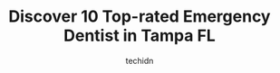 ---
layout: ampstory
image: https://i0.wp.com/www.depkes.org/wp-content/uploads/2023/06/emergency-dentist-0-in-tampa-fl-1685766540.jpeg?resize=640,853
author: techidn
featured: false
description: Discover the impressive array of Emergency Dentist options in Tampa FL, where you can find 10 of the largest Emergency Dentist establishments in the area. From renowned classics to hidden ge
title: Discover 10 Top-rated Emergency Dentist in Tampa FL
cover:
   title: Discover 10 Top-rated Emergency Dentist in Tampa FL
   subtitle: Rickpate
   background: https://www.depkes.org/wp-content/uploads/2023/06/emergency-dentist-0-in-tampa-fl-1685766540.jpeg

pages: 
 - layout: thirds
   top: <h1>#1 Dental Walk-In Clinic of Tampa Bay</h1>
   bottom: "<p>Dr. Khan and Sydney were extremely professional and kind.  Dr. Khan has had me as a patient multiple times and is always empathetic and as gentle as possible.  My filling</p>"
   background: https://www.depkes.org/wp-content/uploads/2023/06/emergency-dentist-1-in-tampa-fl-1685766541.png
   backgroundblur: true
 - layout: thirds
   top: <h1>#2 North Pointe Dental</h1>
   bottom: "<p>Great New Patient Exam! Dr. Pross and Theresa were so thorough and pleasant. I dont think Ive ever had a more complete dental exam. I was very impressed.I also had </p>"
   background: https://www.depkes.org/wp-content/uploads/2023/06/emergency-dentist-2-in-tampa-fl-1685766541.jpeg
   cta:
      link: https://www.depkes.org/blog/discover-10-top-rated-emergency-dentist-in-tampa-fl/
      text: Discover 10 Top-rated Emergency Dentist in Tampa FL
 - layout: thirds
   top: <h1>#3 iSmile Dentistry</h1>
   bottom: "<p>4444 E Fletcher Ave STE D, Tampa, FL 33613, United States</p>"
   background: https://www.depkes.org/wp-content/uploads/2023/06/emergency-dentist-3-in-tampa-fl-1685766542.jpeg
   cta:
      link: https://www.depkes.org/blog/discover-10-top-rated-emergency-dentist-in-tampa-fl/
      text: Discover 10 Top-rated Emergency Dentist in Tampa FL
 - layout: thirds
   top: <h1>#4 Coast Dental</h1>
   bottom: "<p>2605 W Swann Ave #200, Tampa, FL 33609, United States</p>"
   background: https://images.unsplash.com/photo-1620421680010-0766ff230392?ixlib=rb-4.0.3&ixid=MnwxMjA3fDB8MHxwaG90by1wYWdlfHx8fGVufDB8fHx8&auto=format&fit=crop&w=640&h=853&q=80
   cta:
      link: https://www.depkes.org/blog/discover-10-top-rated-emergency-dentist-in-tampa-fl/
      text: Discover 10 Top-rated Emergency Dentist in Tampa FL
 - layout: thirds
   top: <h1>#5 Advanced Dental Care of Tampa</h1>
   bottom: "<p>3904 W Hillsborough Ave H, Tampa, FL 33614, United States</p>"
   background: https://images.unsplash.com/photo-1574169208507-84376144848b?ixlib=rb-4.0.3&ixid=MnwxMjA3fDB8MHxwaG90by1wYWdlfHx8fGVufDB8fHx8&auto=format&fit=crop&w=640&h=853&q=80
   cta:
      link: https://www.depkes.org/blog/discover-10-top-rated-emergency-dentist-in-tampa-fl/
      text: Discover 10 Top-rated Emergency Dentist in Tampa FL
 - layout: thirds
   top: <h1>#6 General & Cosmetic Dentistry of South Tampa</h1>
   bottom: "<p>3112 W Kennedy Blvd Suite A, Tampa, FL 33609, United States</p>"
   background: https://images.unsplash.com/photo-1599422314077-f4dfdaa4cd09?ixlib=rb-4.0.3&ixid=MnwxMjA3fDB8MHxwaG90by1wYWdlfHx8fGVufDB8fHx8&auto=format&fit=crop&w=640&h=853&q=80
   cta:
      link: https://www.depkes.org/blog/discover-10-top-rated-emergency-dentist-in-tampa-fl/
      text: Discover 10 Top-rated Emergency Dentist in Tampa FL
 - layout: thirds
   top: <h1>#7 Amberly Family Dentistry</h1>
   bottom: "<p>14463 University Cove Pl, Tampa, FL 33613, United States</p>"
   background: https://images.unsplash.com/photo-1527067829737-402993088e6b?ixlib=rb-4.0.3&ixid=MnwxMjA3fDB8MHxwaG90by1wYWdlfHx8fGVufDB8fHx8&auto=format&fit=crop&w=640&h=853&q=80
   cta:
      link: https://www.depkes.org/blog/discover-10-top-rated-emergency-dentist-in-tampa-fl/
      text: Discover 10 Top-rated Emergency Dentist in Tampa FL
 - layout: thirds
   middle: Continue reading...
   background: https://images.unsplash.com/photo-1552083974-186346191183?ixlib=rb-4.0.3&ixid=MnwxMjA3fDB8MHxwaG90by1wYWdlfHx8fGVufDB8fHx8&auto=format&fit=crop&w=640&h=853&q=80
   cta:
      link: https://www.depkes.org/blog/discover-10-top-rated-emergency-dentist-in-tampa-fl/
      text: Discover 10 Top-rated Emergency Dentist in Tampa FL
      
---